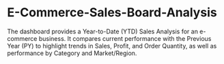 # E-Commerce-Sales-Board-Analysis
The dashboard provides a Year-to-Date (YTD) Sales Analysis for an e-commerce business. It compares current performance with the Previous Year (PY) to highlight trends in Sales, Profit, and Order Quantity, as well as performance by Category and Market/Region.
